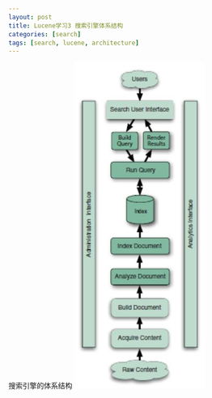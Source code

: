 ```yaml
---
layout: post
title: Lucene学习3 搜索引擎体系结构
categories: [search]
tags: [search, lucene, architecture]
---
```


搜索引擎的体系结构
![lucene search architecture](/images/lucene-search-arch.jpg)

